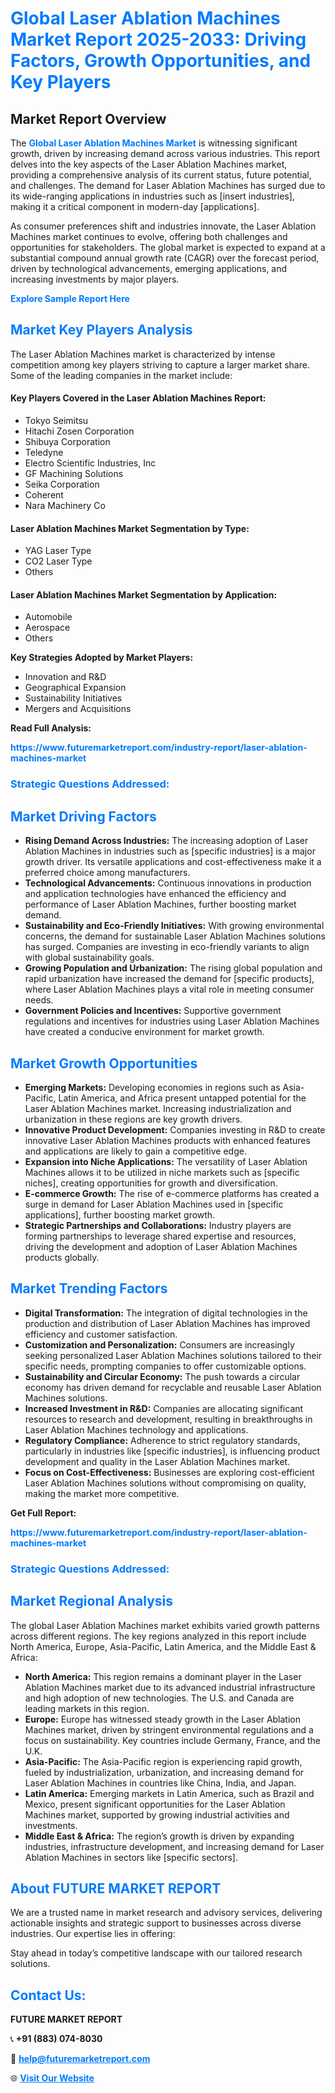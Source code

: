 <h1 style="color: #007BFF;">Global Laser Ablation Machines Market Report 2025-2033: Driving Factors, Growth Opportunities, and Key Players</h1>

<section id="overview">
<h2>Market Report Overview</h2>
<p>The <a href="https://www.futuremarketreport.com/industry-report/laser-ablation-machines-market" style="color: #007BFF; text-decoration: none;"><strong>Global Laser Ablation Machines Market</strong></a> is witnessing significant growth, driven by increasing demand across various industries. This report delves into the key aspects of the Laser Ablation Machines market, providing a comprehensive analysis of its current status, future potential, and challenges. The demand for Laser Ablation Machines has surged due to its wide-ranging applications in industries such as [insert industries], making it a critical component in modern-day [applications].</p>
<p>As consumer preferences shift and industries innovate, the Laser Ablation Machines market continues to evolve, offering both challenges and opportunities for stakeholders. The global market is expected to expand at a substantial compound annual growth rate (CAGR) over the forecast period, driven by technological advancements, emerging applications, and increasing investments by major players.</p>
</section>

<section id="overview">
<p><a href="https://www.futuremarketreport.com/request-sample/reportId=33257" style="color: #007BFF; text-decoration: none;"><strong>Explore Sample Report Here</strong></a></p>
</section>

<section id="key-players">
<h2 style="color: #007BFF;">Market Key Players Analysis</h2>
<p>The Laser Ablation Machines market is characterized by intense competition among key players striving to capture a larger market share. Some of the leading companies in the market include:</p>
<h4>Key Players Covered in the Laser Ablation Machines Report:</h4>
<ul><li>Tokyo Seimitsu</li><li>Hitachi Zosen Corporation</li><li>Shibuya Corporation</li><li>Teledyne</li><li>Electro Scientific Industries, Inc</li><li>GF Machining Solutions</li><li>Seika Corporation</li><li>Coherent</li><li>Nara Machinery Co</li></ul>
<h4>Laser Ablation Machines Market Segmentation by Type:</h4>
<ul><li>YAG Laser Type</li><li>CO2 Laser Type</li><li>Others</li></ul>

<h4>Laser Ablation Machines Market Segmentation by Application:</h4>
<ul><li>Automobile</li><li>Aerospace</li><li>Others</li></ul>
<p><strong>Key Strategies Adopted by Market Players:</strong></p>
<ul>
<li>Innovation and R&D</li>
<li>Geographical Expansion</li>
<li>Sustainability Initiatives</li>
<li>Mergers and Acquisitions</li>
</ul>
</section>

<section>
<p><strong>Read Full Analysis: </strong></p><a href="https://www.futuremarketreport.com/industry-report/laser-ablation-machines-market" style="color: #007BFF; text-decoration: none;"><strong>https://www.futuremarketreport.com/industry-report/laser-ablation-machines-market</strong></a>
<h3 style="color: #007BFF;">Strategic Questions Addressed:</h3>
</section>

<section id="driving-factors">
<h2 style="color: #007BFF;">Market Driving Factors</h2>
<ul>
<li><strong>Rising Demand Across Industries:</strong> The increasing adoption of Laser Ablation Machines in industries such as [specific industries] is a major growth driver. Its versatile applications and cost-effectiveness make it a preferred choice among manufacturers.</li>
<li><strong>Technological Advancements:</strong> Continuous innovations in production and application technologies have enhanced the efficiency and performance of Laser Ablation Machines, further boosting market demand.</li>
<li><strong>Sustainability and Eco-Friendly Initiatives:</strong> With growing environmental concerns, the demand for sustainable Laser Ablation Machines solutions has surged. Companies are investing in eco-friendly variants to align with global sustainability goals.</li>
<li><strong>Growing Population and Urbanization:</strong> The rising global population and rapid urbanization have increased the demand for [specific products], where Laser Ablation Machines plays a vital role in meeting consumer needs.</li>
<li><strong>Government Policies and Incentives:</strong> Supportive government regulations and incentives for industries using Laser Ablation Machines have created a conducive environment for market growth.</li>
</ul>
</section>

<section id="growth-opportunities">
<h2 style="color: #007BFF;">Market Growth Opportunities</h2>
<ul>
<li><strong>Emerging Markets:</strong> Developing economies in regions such as Asia-Pacific, Latin America, and Africa present untapped potential for the Laser Ablation Machines market. Increasing industrialization and urbanization in these regions are key growth drivers.</li>
<li><strong>Innovative Product Development:</strong> Companies investing in R&D to create innovative Laser Ablation Machines products with enhanced features and applications are likely to gain a competitive edge.</li>
<li><strong>Expansion into Niche Applications:</strong> The versatility of Laser Ablation Machines allows it to be utilized in niche markets such as [specific niches], creating opportunities for growth and diversification.</li>
<li><strong>E-commerce Growth:</strong> The rise of e-commerce platforms has created a surge in demand for Laser Ablation Machines used in [specific applications], further boosting market growth.</li>
<li><strong>Strategic Partnerships and Collaborations:</strong> Industry players are forming partnerships to leverage shared expertise and resources, driving the development and adoption of Laser Ablation Machines products globally.</li>
</ul>
</section>

<section id="trending-factors">
<h2 style="color: #007BFF;">Market Trending Factors</h2>
<ul>
<li><strong>Digital Transformation:</strong> The integration of digital technologies in the production and distribution of Laser Ablation Machines has improved efficiency and customer satisfaction.</li>
<li><strong>Customization and Personalization:</strong> Consumers are increasingly seeking personalized Laser Ablation Machines solutions tailored to their specific needs, prompting companies to offer customizable options.</li>
<li><strong>Sustainability and Circular Economy:</strong> The push towards a circular economy has driven demand for recyclable and reusable Laser Ablation Machines solutions.</li>
<li><strong>Increased Investment in R&D:</strong> Companies are allocating significant resources to research and development, resulting in breakthroughs in Laser Ablation Machines technology and applications.</li>
<li><strong>Regulatory Compliance:</strong> Adherence to strict regulatory standards, particularly in industries like [specific industries], is influencing product development and quality in the Laser Ablation Machines market.</li>
<li><strong>Focus on Cost-Effectiveness:</strong> Businesses are exploring cost-efficient Laser Ablation Machines solutions without compromising on quality, making the market more competitive.</li>
</ul>
</section>

<section>
<p><strong>Get Full Report: </strong></p><a href="https://www.futuremarketreport.com/industry-report/laser-ablation-machines-market" style="color: #007BFF; text-decoration: none;"><strong>https://www.futuremarketreport.com/industry-report/laser-ablation-machines-market</strong></a>
<h3 style="color: #007BFF;">Strategic Questions Addressed:</h3>
</section>


<section id="regional-analysis">
<h2 style="color: #007BFF;">Market Regional Analysis</h2>
<p>The global Laser Ablation Machines market exhibits varied growth patterns across different regions. The key regions analyzed in this report include North America, Europe, Asia-Pacific, Latin America, and the Middle East & Africa:</p>
<ul>
<li><strong>North America:</strong> This region remains a dominant player in the Laser Ablation Machines market due to its advanced industrial infrastructure and high adoption of new technologies. The U.S. and Canada are leading markets in this region.</li>
<li><strong>Europe:</strong> Europe has witnessed steady growth in the Laser Ablation Machines market, driven by stringent environmental regulations and a focus on sustainability. Key countries include Germany, France, and the U.K.</li>
<li><strong>Asia-Pacific:</strong> The Asia-Pacific region is experiencing rapid growth, fueled by industrialization, urbanization, and increasing demand for Laser Ablation Machines in countries like China, India, and Japan.</li>
<li><strong>Latin America:</strong> Emerging markets in Latin America, such as Brazil and Mexico, present significant opportunities for the Laser Ablation Machines market, supported by growing industrial activities and investments.</li>
<li><strong>Middle East & Africa:</strong> The region’s growth is driven by expanding industries, infrastructure development, and increasing demand for Laser Ablation Machines in sectors like [specific sectors].</li>
</ul>
</section>

<footer>
<h2 style="color: #007BFF;">About FUTURE MARKET REPORT</h2>
<p>We are a trusted name in market research and advisory services, delivering actionable insights and strategic support to businesses across diverse industries. Our expertise lies in offering:</p>

<p>Stay ahead in today’s competitive landscape with our tailored research solutions.</p>

<h2 style="color: #007BFF;">Contact Us:</h2>
<p><strong>FUTURE MARKET REPORT</strong></p>
<p>📞 <strong>+91 (883) 074-8030</strong></p>
<p>📧 <strong><a href="mailto:help@futuremarketreport.com" style="color: #007BFF;">help@futuremarketreport.com</a></strong></p>
<p>🌐 <strong><a href="https://www.futuremarketreport.com/" style="color: #007BFF;">Visit Our Website</a></strong></p>
</footer>